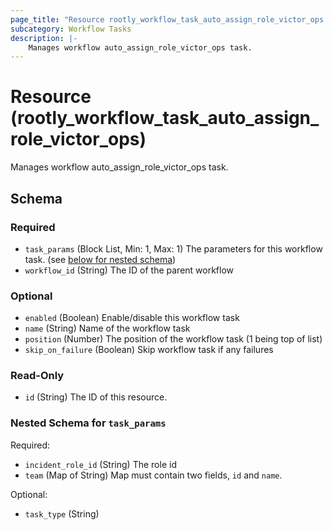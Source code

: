 ```yaml
---
page_title: "Resource rootly_workflow_task_auto_assign_role_victor_ops - terraform-provider-rootly"
subcategory: Workflow Tasks
description: |-
    Manages workflow auto_assign_role_victor_ops task.
---
```


# Resource (rootly_workflow_task_auto_assign_role_victor_ops)

Manages workflow auto_assign_role_victor_ops task.



<!-- schema generated by tfplugindocs -->
## Schema

### Required

- `task_params` (Block List, Min: 1, Max: 1) The parameters for this workflow task. (see [below for nested schema](#nestedblock--task_params))
- `workflow_id` (String) The ID of the parent workflow

### Optional

- `enabled` (Boolean) Enable/disable this workflow task
- `name` (String) Name of the workflow task
- `position` (Number) The position of the workflow task (1 being top of list)
- `skip_on_failure` (Boolean) Skip workflow task if any failures

### Read-Only

- `id` (String) The ID of this resource.

<a id="nestedblock--task_params"></a>
### Nested Schema for `task_params`

Required:

- `incident_role_id` (String) The role id
- `team` (Map of String) Map must contain two fields, `id` and `name`.

Optional:

- `task_type` (String)
